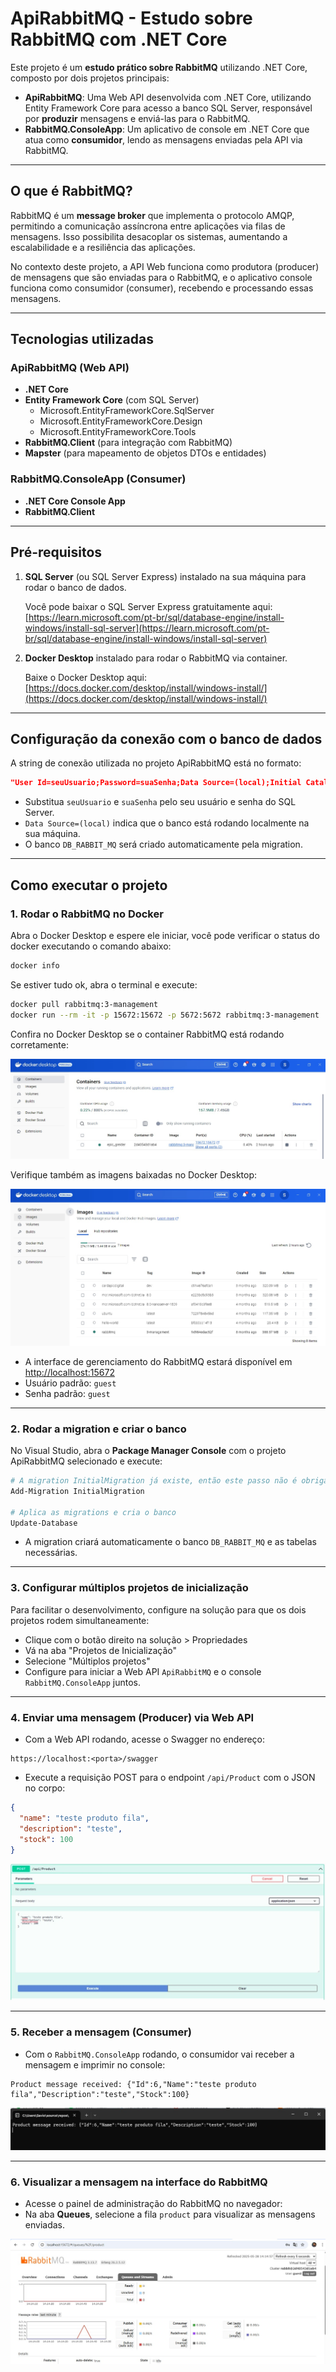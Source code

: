 # ApiRabbitMQ - Estudo sobre RabbitMQ com .NET Core

Este projeto é um **estudo prático sobre RabbitMQ** utilizando .NET Core, composto por dois projetos principais:

- **ApiRabbitMQ**: Uma Web API desenvolvida com .NET Core, utilizando Entity Framework Core para acesso a banco SQL Server, responsável por **produzir** mensagens e enviá-las para o RabbitMQ.
- **RabbitMQ.ConsoleApp**: Um aplicativo de console em .NET Core que atua como **consumidor**, lendo as mensagens enviadas pela API via RabbitMQ.

---

## O que é RabbitMQ?

RabbitMQ é um **message broker** que implementa o protocolo AMQP, permitindo a comunicação assíncrona entre aplicações via filas de mensagens. Isso possibilita desacoplar os sistemas, aumentando a escalabilidade e a resiliência das aplicações.

No contexto deste projeto, a API Web funciona como produtora (producer) de mensagens que são enviadas para o RabbitMQ, e o aplicativo console funciona como consumidor (consumer), recebendo e processando essas mensagens.

---

## Tecnologias utilizadas

### ApiRabbitMQ (Web API)

- **.NET Core**
- **Entity Framework Core** (com SQL Server)
  - Microsoft.EntityFrameworkCore.SqlServer
  - Microsoft.EntityFrameworkCore.Design
  - Microsoft.EntityFrameworkCore.Tools
- **RabbitMQ.Client** (para integração com RabbitMQ)
- **Mapster** (para mapeamento de objetos DTOs e entidades)

### RabbitMQ.ConsoleApp (Consumer)

- **.NET Core Console App**
- **RabbitMQ.Client**

---

## Pré-requisitos

1. **SQL Server** (ou SQL Server Express) instalado na sua máquina para rodar o banco de dados.

   Você pode baixar o SQL Server Express gratuitamente aqui:  
   [https://learn.microsoft.com/pt-br/sql/database-engine/install-windows/install-sql-server](https://learn.microsoft.com/pt-br/sql/database-engine/install-windows/install-sql-server)

2. **Docker Desktop** instalado para rodar o RabbitMQ via container.

   Baixe o Docker Desktop aqui:  
   [https://docs.docker.com/desktop/install/windows-install/](https://docs.docker.com/desktop/install/windows-install/)

---

## Configuração da conexão com o banco de dados

A string de conexão utilizada no projeto ApiRabbitMQ está no formato:

```json
"User Id=seuUsuario;Password=suaSenha;Data Source=(local);Initial Catalog=DB_RABBIT_MQ;TrustServerCertificate=True;Application Name=ApiRabbitMQ"
```

- Substitua `seuUsuario` e `suaSenha` pelo seu usuário e senha do SQL Server.
- `Data Source=(local)` indica que o banco está rodando localmente na sua máquina.
- O banco `DB_RABBIT_MQ` será criado automaticamente pela migration.

---

## Como executar o projeto

### 1. Rodar o RabbitMQ no Docker

Abra o Docker Desktop e espere ele iniciar, você pode verificar o status do docker executando o comando abaixo:

```bash
docker info
```

Se estiver tudo ok, abra o terminal e execute:

```bash
docker pull rabbitmq:3-management
docker run --rm -it -p 15672:15672 -p 5672:5672 rabbitmq:3-management
```

Confira no Docker Desktop se o container RabbitMQ está rodando corretamente:

![Container RabbitMQ rodando no Docker Desktop](./images/docker-container.jpeg)

Verifique também as imagens baixadas no Docker Desktop:

![Imagens Docker Desktop](./images/docker-images.jpeg)

- A interface de gerenciamento do RabbitMQ estará disponível em [http://localhost:15672](http://localhost:15672)
- Usuário padrão: `guest`
- Senha padrão: `guest`

---

### 2. Rodar a migration e criar o banco

No Visual Studio, abra o **Package Manager Console** com o projeto ApiRabbitMQ selecionado e execute:

```powershell
# A migration InitialMigration já existe, então este passo não é obrigatório, mas pode ser executado caso queira recriar o banco
Add-Migration InitialMigration

# Aplica as migrations e cria o banco
Update-Database
```

- A migration criará automaticamente o banco `DB_RABBIT_MQ` e as tabelas necessárias.

---

### 3. Configurar múltiplos projetos de inicialização

Para facilitar o desenvolvimento, configure na solução para que os dois projetos rodem simultaneamente:

- Clique com o botão direito na solução > Propriedades
- Vá na aba "Projetos de Inicialização"
- Selecione "Múltiplos projetos"
- Configure para iniciar a Web API `ApiRabbitMQ` e o console `RabbitMQ.ConsoleApp` juntos.

---

### 4. Enviar uma mensagem (Producer) via Web API

- Com a Web API rodando, acesse o Swagger no endereço:

```
https://localhost:<porta>/swagger
```

- Execute a requisição POST para o endpoint `/api/Product` com o JSON no corpo:

```json
{
  "name": "teste produto fila",
  "description": "teste",
  "stock": 100
}
```

![Requisição POST no Swagger](./images/swagger-post.jpeg)

---

### 5. Receber a mensagem (Consumer)

- Com o `RabbitMQ.ConsoleApp` rodando, o consumidor vai receber a mensagem e imprimir no console:

```
Product message received: {"Id":6,"Name":"teste produto fila","Description":"teste","Stock":100}
```

![Mensagem recebida no console app](./images/console-message.jpeg)

---

### 6. Visualizar a mensagem na interface do RabbitMQ

- Acesse o painel de administração do RabbitMQ no navegador:
- Na aba **Queues**, selecione a fila `product` para visualizar as mensagens enviadas.

![Mensagem na fila product no painel do RabbitMQ](./images/rabbitmq-queue.jpeg)
